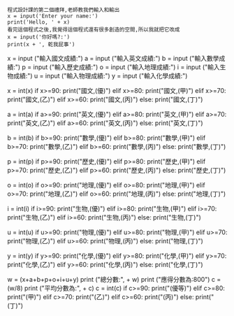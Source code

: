 ```````
程式設計課的第二個禮拜,老師教我們輸入和輸出
x = input('Enter your name:')
print('Hello, ' + x)
看完這個程式之後,我覺得這個程式還有很多創造的空間,所以我就把它改成
x = input('你好嗎?:')
print(x + ', 乾我屁事')
`````````

x = input ("輸入國文成績:")
a = input ("輸入英文成績:")
b = input ("輸入數學成績:")
p = input ("輸入歷史成績:")
o = input ("輸入地理成績:")
i = input ("輸入生物成績:")
u = input ("輸入物理成績:")
y = input ("輸入化學成績:")

x = int(x)
if x>=90:
  print("國文,(優)")
elif x>=80:
  print("國文,(甲)")
elif x>=70:
  print("國文,(乙)")
elif x>=60:
  print("國文,(丙)")
else:
  print("國文,(丁)")

a = int(a)
if a>=90:
  print("英文,(優)")
elif a>=80:
  print("英文,(甲)")
elif a>=70:
  print("英文,(乙)")
elif a>=60:
  print("英文,(丙)")
else:
  print("英文,(丁)")

b = int(b)
if b>=90:
  print("數學,(優)")
elif b>=80:
  print("數學,(甲)")
elif b>=70:
  print("數學,(乙)")
elif b>=60:
  print("數學,(丙)")
else:
  print("數學,(丁)")

p = int(p)
if p>=90:
  print("歷史,(優)")
elif p>=80:
  print("歷史,(甲)")
elif p>=70:
  print("歷史,(乙)")
elif p>=60:
  print("歷史,(丙)")
else:
  print("歷史,(丁)")

o = int(o)
if o>=90:
  print("地理,(優)")
elif o>=80:
  print("地理,(甲)")
elif o>=70:
  print("地理,(乙)")
elif o>=60:
  print("地理,(丙)")
else:
  print("地理,(丁)")

i = int(i)
if i>=90:
  print("生物,(優)")
elif i>=80:
  print("生物,(甲)")
elif i>=70:
  print("生物,(乙)")
elif i>=60:
  print("生物,(丙)")
else:
  print("生物,(丁)")

u = int(u)
if u>=90:
  print("物理,(優)")
elif u>=80:
  print("物理,(甲)")
elif u>=70:
  print("物理,(乙)")
elif u>=60:
  print("物理,(丙)")
else:
  print("物理,(丁)")

y = int(y)
if y>=90:
  print("化學,(優)")
elif y>=80:
  print("化學,(甲)")
elif y>=70:
  print("化學,(乙)")
elif y>=60:
  print("化學,(丙)")
else:
  print("化學,(丁)")

w = (x+a+b+p+o+i+u+y)
print ("總分數:", + w)
print ("應得分數為:800")
c = (w/8)
print ("平均分數為:", + c)
c = int(c)
if c>=90:
  print("(優等)")
elif c>=80:
  print("(甲)")
elif c>=70:
  print("(乙)")
elif c>=60:
  print("(丙)")
else:
  print("(丁)")
